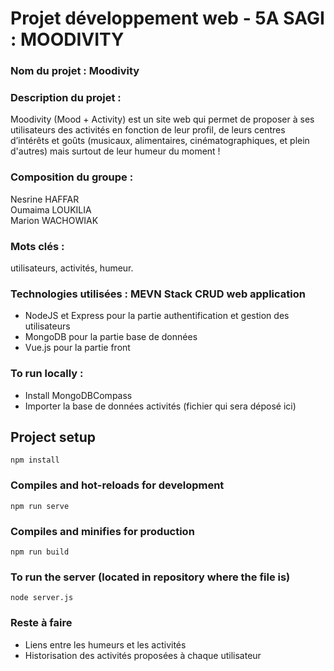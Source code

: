 # Projet développement web - 5A SAGI : MOODIVITY

### Nom du projet : Moodivity

### Description du projet :  
Moodivity (Mood + Activity) est un site web qui permet de proposer à ses utilisateurs des activités en fonction de leur profil, de leurs centres d’intérêts et goûts (musicaux, alimentaires, cinématographiques, et plein d'autres) mais surtout de leur humeur du moment !
  
  
### Composition du groupe :  
Nesrine HAFFAR  
Oumaima LOUKILIA  
Marion WACHOWIAK  
  
  
### Mots clés :  
utilisateurs, activités, humeur.  
  
  
### Technologies utilisées : MEVN Stack CRUD web application
- NodeJS et Express pour la partie authentification et gestion des utilisateurs
- MongoDB pour la partie base de données
- Vue.js pour la partie front
  
    
### To run locally : 
* Install MongoDBCompass  
* Importer la base de données activités (fichier qui sera déposé ici)

## Project setup
```
npm install
```

### Compiles and hot-reloads for development
```
npm run serve
```

### Compiles and minifies for production
```
npm run build
```

### To run the server (located in repository where the file is)
```
node server.js
```
  

### Reste à faire
- Liens entre les humeurs et les activités  
- Historisation des activités proposées à chaque utilisateur  

